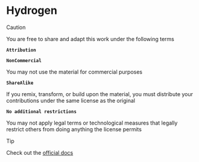 # Hydrogen

> [!CAUTION]
> You are free to share and adapt this work under the following terms
> 
> **`Attribution`**
> 
> **`NonCommercial`**
>
> You may not use the material for commercial purposes
> 
> **`ShareAlike`**
>
> If you remix, transform, or build upon the material, you must distribute your contributions under the same license as the original
> 
> **`No additional restrictions`**
>
> You may not apply legal terms or technological measures that legally restrict others from doing anything the license permits


> [!TIP]
> Check out the [official docs](/docs/readme.md)
